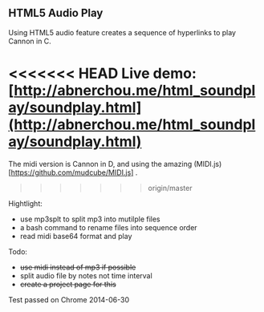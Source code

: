 HTML5 Audio Play
--------------------

Using HTML5 audio feature creates a sequence of hyperlinks to play Cannon in C.

<<<<<<< HEAD
Live demo: [http://abnerchou.me/html_soundplay/soundplay.html](http://abnerchou.me/html_soundplay/soundplay.html)
=======
The midi version is Cannon in D, and using the amazing (MIDI.js)[https://github.com/mudcube/MIDI.js] .
>>>>>>> origin/master

Hightlight:
* use mp3splt to split mp3 into mutilple files
* a bash command to rename files into sequence order
* read midi base64 format and play

Todo:
* ~~use midi instead of mp3 if possible~~
* split audio file by notes not time interval
* ~~create a project page for this~~

Test passed on Chrome 2014-06-30

